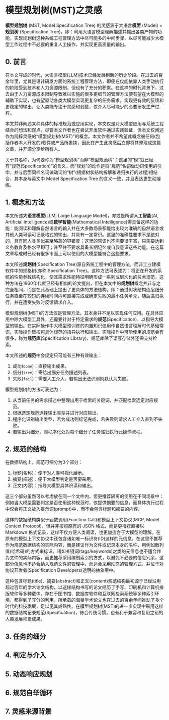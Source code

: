 # 模型规划树(MST)之灵感

**模型规划树** (MST, Model Specification Tree) 的灵感源于大语言**模型** (Model) + **规划树** (Specification Tree)，即：利用大语言模型理解描述并输出各类产物的功能，实现规划树这种系统工程管理方法中尽可能多的中间步骤，以尽可能减少大模型工作过程中不必要的重复人工操作，并实现更高质量的输出。

## 0. 前言

在本文写成的时代，大语言模型(LLM)技术已经发展到新的历史阶段。在过去的百余年里，尤其是设计研发方面的系统工程管理方法，即便在仅能依靠人类手动执行的阶段受到技术和人力资源限制，但也有了充分的积累。在这样的时代背景下，过去由于人力资源成本限制导致难以实施的很多更细节的管理方法便有望在大模型的辅助下实现，也有望驱动各类大模型实现更复杂的任务需求，实现更有效的反馈和更稳定的输出，让人类能专注于灵感和创意，仅介入尽可能少的必要研发生产过程。

本文并非阐述某种具体的标准规范或应用实现，本文仅是对大模型应用与系统工程结合的想法和观点。尽管本文作者也在尝试开发软件通过实践验证，但本文仅阐述作为纯粹灵感的“模型规划树(MST)”的概念。本文作者并不希望此概念被任何(包括作者本人开发的)软件或产品所裹挟，因此在产生此灵感后立即将其整理成这篇文章，并开源分享给所有人。

关于其名称，为何要称为“模型规划树”而非“模型规范树”：这里的“规”就已经有“规范(Specification)”的含义，而“规划”的动作是将“规范”名词做动词使用的引申，并与后面同样名词做动词的“树”(根据树状结构拆解和递归执行的过程)相结合，其本身与英文中 Model Specification Tree 的含义一致，并且表达更生动凝练。

## 1. 概念和方法

本文所述**大语言模型**(LLM, Large Language Model)，亦或是所谓**人工智能**(AI, Artificial Intelligence)或**数学智能**(Mathematical Intelligence)需具备这样的功能：能阅读和理解自然语言的输入并在大多数场景都能给出较为准确的自然语言或其他人类可读可记录格式的输出，并具有一定常识。这里的准确性要求不是绝对的，具有同人类类似甚至略高的容错度；这里的常识也不需要很丰富，只需要达到义务教育及格水平即可；甚至并不要求具备长期记忆或自我意识这些功能。在这篇文章写成时已经有很多市面上可以使用的大模型能符合这些要求。

本文所述**规划树**(Specification Tree)源自系统工程中的管理方法，而非工业建模软件中的规格树(亦称 Specification Tree)。这种方法可表述为：将正在开发的系统的性能参数结构化，使其需求性能特征明确形成一系列或层次化的技术规范。这种方法在1960年代就已经有相似的论文提出，但在本文中的**规划树**概念并非与之完全相同，而是在此基础上提出了更具体的方法结构，即：通过树状结构逐层细分任务直至在较短的连续时间内可直接完成或确定失败的最小任务单元，随后递归执行，并在遭受失败时反馈请求介入。

模型规划树(MST)的方法仅是管理方法，其本身并不足以实现任何应用。在具体应用中除大模型工具外，还需要针对于特定需求的**规范**(Specification)，以指导大模型的输出。在实际操作中大模型预训练的内置知识仅用作自然语言理解时代基础常识，实际操作皆按照具体规范的指导执行和输出。实际操作中可能使用的规范会有很多，称为**规范库**(Specification Library)，规范库除了读写存储外还需支持检索。

本文所述的**规范**中会规定只可能有三种有效输出：

1. 成功(`done`)：直接输出成果。
2. 细分(`tree`)：需给出细分任务描述列表。
3. 失败(`fail`)：需要人工介入，若输出无法识别则默认为失败。

模型规划树的方法可表述为：

1. 从当前任务的需求描述中整理出用于检索的关键词，并匹配检索选定对应规范。
2. 根据选定规范选择输出类型并进行对应输出。
3. 程序化识别输出类型，若为成功则标记完成，若失败则请求人工介入直到不失败。
4. 若输出为细分，则程序化处对每个细分子任务递归执行此操作流程。

## 2. 规范的结构

在数据结构上，规范可细分为3个部分：

1. 标题(名称)：便于对人类可视化展示。
2. 摘要(描述)：便于大模型判定是否要采用。
3. 正文(内容)：指导大模型具体识读和输出。

这三个部分虽然可以考虑放在同一个文件内，但更推荐隔离的使用在不同场景中：例如当大模型需要判定是否使用这种规范时，仅提供摘要的信息，而具体执行过程中仅会将正文放入提示词(prompt)中，而不会包含标题和摘要的内容。

这样的数据结构类似于函数调用(Function Call)和模型上下文协议(MCP, Model Context Protocol)，但并非按照原有的 JSON 格式，而是更推荐直接以 Markdown 格式记录，这样不仅方便人类阅读，也更加适合于大模型的理解。在原有的模型上下文协议中还包含诸如唯一标识符(ID)这样的元信息，在这里不推荐作为规范数据结构的实际内容，而是建议作为文件或记录本身的名称，用例如散列值(哈希码)的方式来标识。诸如关键词(tags/keywords)之类的元信息也不适合作为文件的实际内容，而更推荐采用编制索引的方式，以避免不必要的信息冗余，这部分信息也不适合纳入规范文件的管理中，而适合采用动态的管理方式，并位于对协议开发者(Specification Developers)透明的抽象层中。

这种包含标题(title)、摘要(abstract)和正文(content)规范结构最初源于已经沿用超过百年的学术论文结构，以这样结构书写的论文经历了手写、印刷机和计算机排版软件等多种载体，存在于图书馆、数据库软件和互联网检索系统等多种索引环境，都得到了充分的利用，所承载的海量学术论文也在过去的百余年间推动了多个时代的科技发展，足以见其成熟性。在模型规划树(MST)的进一步实现中采用这样的数据结构记录规范(Specification)，符合传统习惯，也有利于兼容和复用之前的人类发展积累成果。

## 3. 任务的细分

## 4. 判定与介入

## 5. 动态响应规划

## 6. 规范自举循环

## 7. 灵感来源背景
